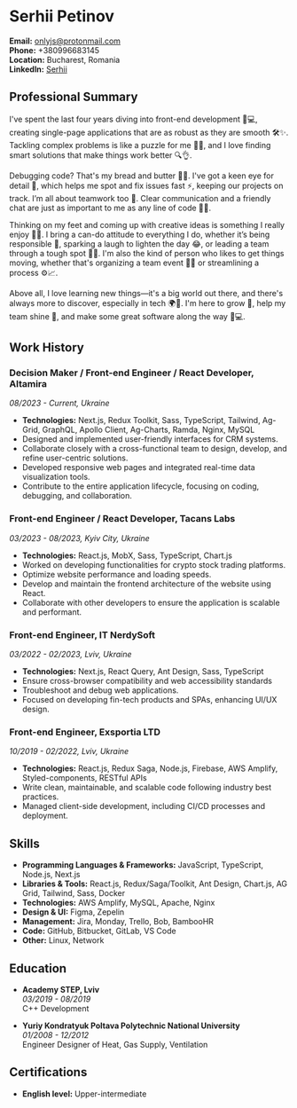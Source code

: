 # Serhii Petinov

**Email:** [onlyjs@protonmail.com](mailto:onlyjs@protonmail.com)  
**Phone:** +380996683145  
**Location:** Bucharest, Romania  
**LinkedIn:** [Serhii](https://www.linkedin.com/in/serhii-sunseeker/)

## Professional Summary
I've spent the last four years diving into front-end development 🌊💻, creating single-page applications that are as robust as they are smooth 🛠️✨. Tackling complex problems is like a puzzle for me 🧠🧩, and I love finding smart solutions that make things work better 🔍👌.

Debugging code? That's my bread and butter 🥖🔧. I've got a keen eye for detail 👀, which helps me spot and fix issues fast ⚡, keeping our projects on track. I’m all about teamwork too 🤝. Clear communication and a friendly chat are just as important to me as any line of code 📢💬.

Thinking on my feet and coming up with creative ideas is something I really enjoy 🎨💭. I bring a can-do attitude to everything I do, whether it’s being responsible 🌟, sparking a laugh to lighten the day 😂, or leading a team through a tough spot 💪🔥. I'm also the kind of person who likes to get things moving, whether that's organizing a team event 📆🎉 or streamlining a process ⚙️📈.

Above all, I love learning new things—it's a big world out there, and there's always more to discover, especially in tech 🌍🔭. I'm here to grow 🌱, help my team shine 🌟, and make some great software along the way 🚀💻.

## Work History

### Decision Maker / Front-end Engineer / React Developer, Altamira  
_08/2023 - Current, Ukraine_
- **Technologies:** Next.js, Redux Toolkit, Sass, TypeScript, Tailwind, Ag-Grid, GraphQL, Apollo Client, Ag-Charts, Ramda, Nginx, MySQL
- Designed and implemented user-friendly interfaces for CRM systems.
- Collaborate closely with a cross-functional team to design, develop, and refine user-centric solutions.
- Developed responsive web pages and integrated real-time data visualization tools.
- Contribute to the entire application lifecycle, focusing on coding, debugging, and collaboration.

### Front-end Engineer / React Developer, Tacans Labs  
_03/2023 - 08/2023, Kyiv City, Ukraine_
- **Technologies:** React.js, MobX, Sass, TypeScript, Chart.js
- Worked on developing functionalities for crypto stock trading platforms.
- Optimize website performance and loading speeds.
- Develop and maintain the frontend architecture of the website using React.
- Collaborate with other developers to ensure the application is scalable and performant.

### Front-end Engineer, IT NerdySoft  
_03/2022 - 02/2023, Lviv, Ukraine_
- **Technologies:** Next.js, React Query, Ant Design, Sass, TypeScript
- Ensure cross-browser compatibility and web accessibility standards
- Troubleshoot and debug web applications.
- Focused on developing fin-tech products and SPAs, enhancing UI/UX design.

### Front-end Engineer, Exsportia LTD  
_10/2019 - 02/2022, Lviv, Ukraine_
- **Technologies:** React.js, Redux Saga, Node.js, Firebase, AWS Amplify, Styled-components, RESTful APIs
- Write clean, maintainable, and scalable code following industry best practices.
- Managed client-side development, including CI/CD processes and deployment.

## Skills
- **Programming Languages & Frameworks:** JavaScript, TypeScript, Node.js, Next.js
- **Libraries & Tools:** React.js, Redux/Saga/Toolkit, Ant Design, Chart.js, AG Grid, Tailwind, Sass, Docker
- **Technologies:** AWS Amplify, MySQL, Apache, Nginx
- **Design & UI:** Figma, Zepelin
- **Management:** Jira, Monday, Trello, Bob, BambooHR
- **Code:** GitHub, Bitbucket, GitLab, VS Code
- **Other:** Linux, Network

## Education
- **Academy STEP, Lviv**  
  _03/2019 - 08/2019_  
  C++ Development

- **Yuriy Kondratyuk Poltava Polytechnic National University**  
  _01/2008 - 12/2012_  
  Engineer Designer of Heat, Gas Supply, Ventilation

## Certifications
- **English level:** Upper-intermediate
